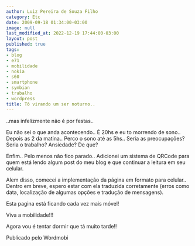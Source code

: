 ```yaml
---
author: Luiz Pereira de Souza Filho
category: Etc
date: 2009-09-18 01:34:00-03:00
image: null
last_modified_at: 2022-12-19 17:44:00-03:00
layout: post
published: true
tags:
- blog
- e71
- mobilidade
- nokia
- s60
- smartphone
- symbian
- trabalho
- wordpress
title: Tô virando um ser noturno..
---
```


..mas infelizmente não é por festas..

Eu não sei o que anda acontecendo.. É 20hs e eu to morrendo de sono.. Depois as 2 da matina.. Perco o sono até as 5hs.. Seria as preocupações? Seria o trabalho? Ansiedade? De que?

Enfim.. Pelo menos não fico parado.. Adicionei um sistema de QRCode para quem está lendo algum post do meu blog e que continuar a leitura em seu celular.

Alem disso, comecei a implementação da página em formato para celular.. Dentro em breve, espero estar com ela traduzida corretamente (erros como data, localização de algumas opções e tradução de mensagens).

Esta pagina está ficando cada vez mais móvel!

Viva a mobilidade!!!

Agora vou é tentar dormir que tá muito tarde!!

Publicado pelo Wordmobi
